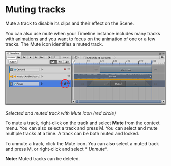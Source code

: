 # Muting tracks

Mute a track to disable its clips and their effect on the Scene.

You can also use mute when your Timeline instance includes many tracks with animations and you want to focus on the
animation of one or a few tracks. The Mute icon identifies a muted track.

![Selected and muted track with Mute icon (red circle)](images/timeline_track_muted.png)

_Selected and muted track with Mute icon (red circle)_

To mute a track, right-click on the track and select **Mute** from the context menu. You can also select a track and
press M. You can select and mute multiple tracks at a time. A track can be both muted and locked.

To unmute a track, click the Mute icon. You can also select a muted track and press M, or right-click and select *
*Unmute**.

**Note:** Muted tracks can be deleted.
